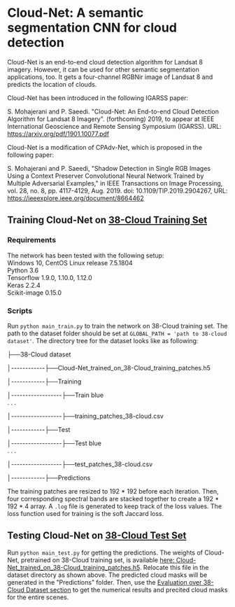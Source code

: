 # Cloud-Net: A semantic segmentation CNN for cloud detection


Cloud-Net is an end-to-end cloud detection algorithm for Landsat 8 imagery. However, it can be used for other semantic segmentation applications, too. It gets a four-channel RGBNir image of Landsat 8 and predicts the location of clouds. 

Cloud-Net has been introduced in the following IGARSS paper:

S. Mohajerani and P. Saeedi. "Cloud-Net: An End-to-end Cloud Detection Algorithm for Landsat 8 Imagery". (forthcoming) 2019, to appear at IEEE International Geoscience and Remote Sensing Symposium (IGARSS).
URL: https://arxiv.org/pdf/1901.10077.pdf

Cloud-Net is a modification of CPAdv-Net, which is proposed in the following paper:

S. Mohajerani and P. Saeedi, "Shadow Detection in Single RGB Images Using a Context Preserver Convolutional Neural Network Trained by Multiple Adversarial Examples," in IEEE Transactions on Image Processing, vol. 28, no. 8, pp. 4117-4129, Aug. 2019.
doi: 10.1109/TIP.2019.2904267, URL: https://ieeexplore.ieee.org/document/8664462

## Training Cloud-Net on [38-Cloud Training Set](https://github.com/SorourMo/38-Cloud-A-Cloud-Segmentation-Dataset)

### Requirements
The network has been tested with the following setup:<br/>
Windows 10, CentOS Linux release 7.5.1804<br/>
Python 3.6<br/>
Tensorflow 1.9.0, 1.10.0, 1.12.0<br/>
Keras 2.2.4<br/>
Scikit-image 0.15.0

### Scripts
Run ```python main_train.py``` to train the network on 38-Cloud training set. The path to the dataset folder should be set at ```GLOBAL_PATH = 'path to 38-cloud dataset'```. The directory tree for the dataset looks like as following:

├──38-Cloud dataset

│------------├──Cloud-Net_trained_on_38-Cloud_training_patches.h5

│------------├──Training

│------------------├──Train blue<br/>
                      .
                      .
                      .

│------------------├──training_patches_38-cloud.csv

│------------├──Test

│------------------├──Test blue<br/>
                      .
                      .
                      .

│------------------├──test_patches_38-cloud.csv

│------------├──Predictions


The training patches are resized to 192 * 192 before each iteration. Then, four corresponding spectral bands are stacked together to create a 192 * 192 * 4 array. A ```.log``` file is generated to keep track of the loss values. The loss function used for training is the soft Jaccard loss.

## Testing Cloud-Net on [38-Cloud Test Set](https://github.com/SorourMo/38-Cloud-A-Cloud-Segmentation-Dataset)
Run ```python main_test.py``` for getting the predictions. The weights of Cloud-Net, pretrained on 38-Cloud training set, is available [here: Cloud-Net_trained_on_38-Cloud_training_patches.h5](https://vault.sfu.ca/index.php/s/2Xk6ZRbwfnjrOtu). Relocate this file in the dataset directory as shown above. The predicted cloud masks will be generated in the "Predictions" folder. Then, use the [Evaluation over 38-Cloud Dataset section](https://github.com/SorourMo/38-Cloud-A-Cloud-Segmentation-Dataset#evaluation-over-38-cloud-dataset) to get the numerical results and precited cloud masks for the entire scenes. 
